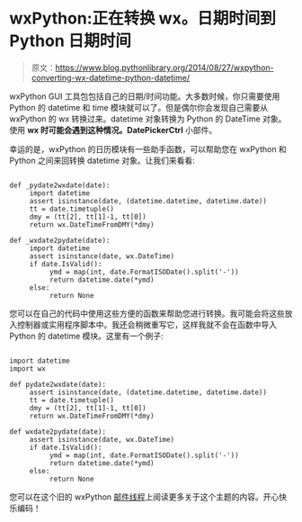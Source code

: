 # wxPython:正在转换 wx。日期时间到 Python 日期时间

> 原文：<https://www.blog.pythonlibrary.org/2014/08/27/wxpython-converting-wx-datetime-python-datetime/>

wxPython GUI 工具包包括自己的日期/时间功能。大多数时候，你只需要使用 Python 的 datetime 和 time 模块就可以了。但是偶尔你会发现自己需要从 wxPython 的 wx 转换过来。datetime 对象转换为 Python 的 DateTime 对象。使用 **wx 时可能会遇到这种情况。DatePickerCtrl** 小部件。

幸运的是，wxPython 的日历模块有一些助手函数，可以帮助您在 wxPython 和 Python 之间来回转换 datetime 对象。让我们来看看:

```

def _pydate2wxdate(date):
     import datetime
     assert isinstance(date, (datetime.datetime, datetime.date))
     tt = date.timetuple()
     dmy = (tt[2], tt[1]-1, tt[0])
     return wx.DateTimeFromDMY(*dmy)

def _wxdate2pydate(date):
     import datetime
     assert isinstance(date, wx.DateTime)
     if date.IsValid():
          ymd = map(int, date.FormatISODate().split('-'))
          return datetime.date(*ymd)
     else:
          return None

```

您可以在自己的代码中使用这些方便的函数来帮助您进行转换。我可能会将这些放入控制器或实用程序脚本中。我还会稍微重写它，这样我就不会在函数中导入 Python 的 datetime 模块。这里有一个例子:

```

import datetime
import wx

def pydate2wxdate(date):
     assert isinstance(date, (datetime.datetime, datetime.date))
     tt = date.timetuple()
     dmy = (tt[2], tt[1]-1, tt[0])
     return wx.DateTimeFromDMY(*dmy)

def wxdate2pydate(date):
     assert isinstance(date, wx.DateTime)
     if date.IsValid():
          ymd = map(int, date.FormatISODate().split('-'))
          return datetime.date(*ymd)
     else:
          return None 

```

您可以在这个旧的 wxPython [邮件线程](http://wxpython-users.1045709.n5.nabble.com/wx-DateTime-lt-gt-python-datetime-td2357748.html)上阅读更多关于这个主题的内容。开心快乐编码！